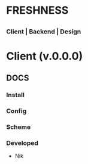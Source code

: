 # FRESHNESS
## <place on img>
### Client | Backend | Design 
# Client  (v.0.0.0)
## DOCS
###  Install

### Config

### Scheme

### Developed
* Nik
 